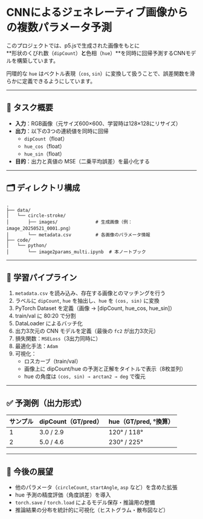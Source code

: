 # CNNによるジェネレーティブ画像からの複数パラメータ予測

このプロジェクトでは、p5.jsで生成された画像をもとに  
**形状のくびれ数（`dipCount`）**と**色相（`hue`）**を同時に回帰予測するCNNモデルを構築しています。

円環的な `hue` はベクトル表現（`cos`, `sin`）に変換して扱うことで、誤差関数を滑らかに定義できるようにしています。

---

## 🧠 タスク概要

- **入力**：RGB画像（元サイズ600×600、学習時は128×128にリサイズ）
- **出力**：以下の3つの連続値を同時に回帰
  - `dipCount`（float）
  - `hue_cos`（float）
  - `hue_sin`（float）
- **目的**：出力と真値の MSE（二乗平均誤差）を最小化する

---

## 🗂️ ディレクトリ構成

```
.
├── data/
│   └── circle-stroke/
│       ├── images/              # 生成画像（例：image_20250521_0001.png）
│       └── metadata.csv         # 各画像のパラメータ情報
├── code/
│   └── python/
│       └── image2params_multi.ipynb  # 本ノートブック
```

---

## 🔁 学習パイプライン

1. `metadata.csv` を読み込み、存在する画像とのマッチングを行う
2. ラベルに `dipCount`, `hue` を抽出し、`hue` を `(cos, sin)` に変換
3. PyTorch Dataset を定義（画像 → [dipCount, hue_cos, hue_sin]）
4. train/val に 80:20 で分割
5. DataLoader によるバッチ化
6. 出力3次元の CNN モデルを定義（最後の `fc2` が出力3次元）
7. 損失関数：`MSELoss`（3出力同時に）
8. 最適化手法：`Adam`
9. 可視化：
   - ロスカーブ（train/val）
   - 画像上に dipCount/hue の予測と正解をタイトルで表示（8枚並列）
   - hue の角度は `(cos, sin) → arctan2 → deg` で復元

---

## ✅ 予測例（出力形式）

| サンプル | dipCount（GT/pred） | hue（GT/pred, °換算） |
|----------|---------------------|------------------------|
| 1        | 3.0 / 2.9           | 120° / 118°            |
| 2        | 5.0 / 4.6           | 230° / 225°            |

---

## 🔧 今後の展望

- 他のパラメータ（`circleCount`, `startAngle`, `asp` など）を含めた拡張
- hue 予測の精度評価（角度誤差）を導入
- `torch.save` / `torch.load` によるモデル保存・推論用の整備
- 推論結果の分布を統計的に可視化（ヒストグラム・散布図など）